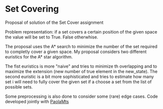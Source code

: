 # Set Covering

Proposal of solution of the Set Cover assignment


Problem representation:
if a set covers a certain position of the given space the value will be set to True. False otherwhise.


The proposal uses the A* search to minimize the number of the set required to completly cover a given space. My proposal considers two different euristics for the A* star algorithm.

The fist euristics is more "naive" and tries to minimize th overlapping and to maximize the extension (new number of true element in the new_state).
The second euristic is a bit more sophisticated and tries to estimate how many set i will need to fully cover the given set if a choose a set from the list of possible sets.


Some preprocessing is also done to consider some (rare) edge cases.
Code developed jointly with [PaolaMts](https://github.com/PaolaMts) 
